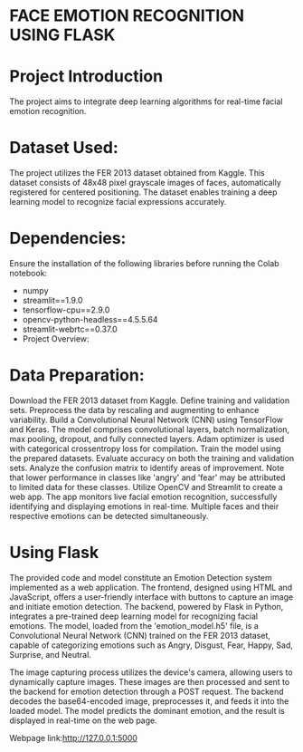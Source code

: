 # FACE EMOTION RECOGNITION USING FLASK

# Project Introduction
The project aims to integrate deep learning algorithms for real-time facial emotion recognition.

# Dataset Used:
The project utilizes the FER 2013 dataset obtained from Kaggle. This dataset consists of 48x48 pixel grayscale images of faces, automatically registered for centered positioning. The dataset enables training a deep learning model to recognize facial expressions accurately.

# Dependencies:
Ensure the installation of the following libraries before running the Colab notebook:

- numpy
- streamlit==1.9.0
- tensorflow-cpu==2.9.0
- opencv-python-headless==4.5.5.64
- streamlit-webrtc==0.37.0
- Project Overview:

# Data Preparation:

Download the FER 2013 dataset from Kaggle.
Define training and validation sets.
Preprocess the data by rescaling and augmenting to enhance variability.
Build a Convolutional Neural Network (CNN) using TensorFlow and Keras.
The model comprises convolutional layers, batch normalization, max pooling, dropout, and fully connected layers.
Adam optimizer is used with categorical crossentropy loss for compilation.
Train the model using the prepared datasets.
Evaluate accuracy on both the training and validation sets.
Analyze the confusion matrix to identify areas of improvement.
Note that lower performance in classes like 'angry' and 'fear' may be attributed to limited data for these classes.
Utilize OpenCV and Streamlit to create a web app.
The app monitors live facial emotion recognition, successfully identifying and displaying emotions in real-time.
Multiple faces and their respective emotions can be detected simultaneously.

# Using Flask
The provided code and model constitute an Emotion Detection system implemented as a web application. The frontend, designed using HTML and JavaScript, offers a user-friendly interface with buttons to capture an image and initiate emotion detection. The backend, powered by Flask in Python, integrates a pre-trained deep learning model for recognizing facial emotions. The model, loaded from the 'emotion_model.h5' file, is a Convolutional Neural Network (CNN) trained on the FER 2013 dataset, capable of categorizing emotions such as Angry, Disgust, Fear, Happy, Sad, Surprise, and Neutral.

The image capturing process utilizes the device's camera, allowing users to dynamically capture images. These images are then processed and sent to the backend for emotion detection through a POST request. The backend decodes the base64-encoded image, preprocesses it, and feeds it into the loaded model. The model predicts the dominant emotion, and the result is displayed in real-time on the web page.

Webpage link:http://127.0.0.1:5000
